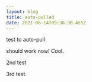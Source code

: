 ```yaml
---
layout: blog
title: auto-pulled
date: 2021-06-14T09:38:30.455Z
---
```

test to auto-pull

should work now! Cool.

2nd test

3rd test.
